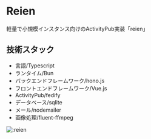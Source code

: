 # Reien
軽量で小規模インスタンス向けのActivityPub実装「reien」

## 技術スタック
- 言語/Typescript
- ランタイム/Bun
- バックエンドフレームワーク/hono.js
- フロントエンドフレームワーク/Vue.js
- ActivityPub/fedify
- データベース/sqlite
- メール/nodemailer
- 画像処理/fluent-ffmpeg

![:reien](https://count.getloli.com/@reien?name=reien&theme=gelbooru&padding=8&offset=0&align=center&scale=1&pixelated=1&darkmode=auto)
